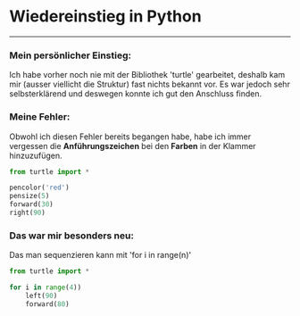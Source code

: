 # Wiedereinstieg in Python

---

### Mein persönlicher Einstieg:

Ich habe vorher noch nie mit der Bibliothek 'turtle' gearbeitet, deshalb kam mir (ausser viellicht die Struktur) fast nichts bekannt vor. Es war jedoch sehr selbsterklärend und deswegen konnte ich gut den Anschluss finden.

### Meine Fehler:

Obwohl ich diesen Fehler bereits begangen habe, habe ich immer vergessen die **Anführungszeichen** bei den **Farben** in der Klammer hinzuzufügen.

```py
from turtle import *

pencolor('red')
pensize(5)
forward(30)
right(90)
```

### Das war mir besonders neu:

Das man sequenzieren kann mit 'for i in range(n)'

```py
from turtle import *

for i in range(4))
    left(90)
    forward(80)
```
